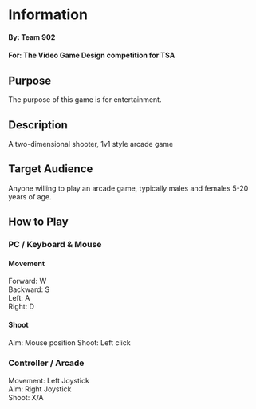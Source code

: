 # Information
#### By: Team 902   
#### For: The Video Game Design competition for TSA

## Purpose
The purpose of this game is for entertainment.


## Description
A two-dimensional shooter, 1v1 style arcade game


## Target Audience
Anyone willing to play an arcade game, typically males and females 5-20 years of age. 


## How to Play
### PC / Keyboard & Mouse
#### Movement
Forward: W   
Backward: S   
Left: A   
Right: D   
#### Shoot
Aim: Mouse position
Shoot: Left click
### Controller / Arcade
Movement: Left Joystick   
Aim: Right Joystick   
Shoot: X/A   
